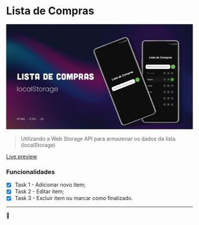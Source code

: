 # Lista de Compras

<img src="./img/thumb.jpg" alt="Lista de Compras mockup"><br>

> Utilizando a Web Storage API para armazenar os dados da lista (localStorage)

[Live preview](https://gwebsurfer.github.io/localstorage-grocery-list)

### Funcionalidades

- [x] Task 1 - Adicionar novo item;
- [x] Task 2 - Editar item;
- [x] Task 3 - Excluir item ou marcar como finalizado.

---
:vulcan_salute: